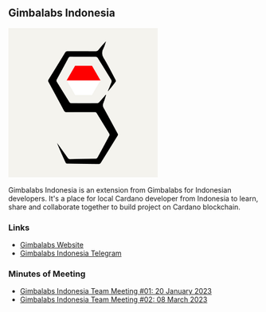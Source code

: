 ## Gimbalabs Indonesia

<img src="https://github.com/cardano-indonesia/.github/blob/main/assets/gimbalabsIndonesiaLogo.jpg" width="300" alt="Gimbalabs Indonesia Logo">

Gimbalabs Indonesia is an extension from Gimbalabs for Indonesian developers. It's a place for local Cardano developer from Indonesia to learn, share and collaborate together to build project on Cardano blockchain.

### Links

- [Gimbalabs Website](https://gimbalabs.com/gimbalgrid)
- [Gimbalabs Indonesia Telegram](https://t.me/gimbalabsindonesia)

### Minutes of Meeting
- [Gimbalabs Indonesia Team Meeting #01: 20 January 2023](https://github.com/cardano-indonesia/gimbalabs-indonesia/issues/1)
- [Gimbalabs Indonesia Team Meeting #02: 08 March 2023](https://github.com/cardano-indonesia/gimbalabs-indonesia/issues/2)
